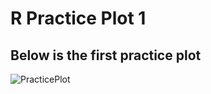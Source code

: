 # R Practice Plot 1

## Below is the first practice plot 
![PracticePlot](https://user-images.githubusercontent.com/60228369/91333314-6fceea80-e79b-11ea-9366-49544deda164.png)

